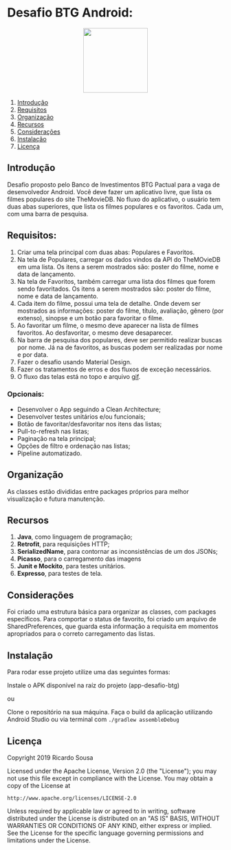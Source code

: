 # Desafio BTG Android:

<p align="center">
  <img src="image/app.gif" align="center" width=150>
</p>
<a name="flow" />

1. [Introdução](#introduction) 
2. [Requisitos](#requirements) 
3. [Organização](#organization)
4. [Recursos](#resources)
5. [Considerações](#considerations)
5. [Instalação](#setup)  
6. [Licença](#license)
<a name="introduction" />

## Introdução

Desafio proposto pelo Banco de Investimentos BTG Pactual para a vaga de desenvolvedor Android. Você deve fazer um aplicativo livre, que lista os filmes populares do site TheMovieDB. No fluxo do aplicativo, o usuário tem duas abas superiores, que lista os filmes populares e os favoritos. Cada um, com uma barra de pesquisa.
<a name="requirements" />

## Requisitos:

1. Criar uma tela principal com duas abas: Populares e Favoritos.
2. Na tela de Populares, carregar os dados vindos da API do TheMOvieDB em uma lista. Os itens a serem mostrados são: poster do filme, nome e data de lançamento.
3. Na tela de Favoritos, também carregar uma lista dos filmes que forem sendo favoritados. Os itens a serem mostrados são: poster do filme, nome e data de lançamento.
4. Cada item do filme, possui uma tela de detalhe. Onde devem ser mostrados as informações: poster do filme, título, avaliação, gênero (por extenso), sinopse e um botão para favoritar o filme.
4. Ao favoritar um filme, o mesmo deve aparecer na lista de filmes favoritos. Ao desfavoritar, o mesmo deve desaparecer.
5. Na barra de pesquisa dos populares, deve ser permitido realizar buscas por nome. Já na de favoritos, as buscas podem ser realizadas por nome e por data.
6. Fazer o desafio usando Material Design.
7. Fazer os tratamentos de erros e dos fluxos de exceção necessários.
8. O fluxo das telas está no topo e arquivo [gif](https://github.com/rickaleu/android-challenge-BTG/blob/master/image/app.gif).

### Opcionais:

* Desenvolver o App seguindo a Clean Architecture;
* Desenvolver testes unitários e/ou funcionais;
* Botão de favoritar/desfavoritar nos itens das listas;
* Pull-to-refresh nas listas;
* Paginação na tela principal;
* Opções de filtro e ordenação nas listas;
* Pipeline automatizado.
<a name="organization" />

## Organização

As classes estão divididas entre packages próprios para melhor visualização e futura manutenção.
<a name="resources" />

## Recursos

 1. **Java**, como linguagem de programação;
 2. **Retrofit**, para requisições HTTP;
 3. **SerializedName**, para contornar as inconsistências de um dos JSONs;
 4. **Picasso**, para o carregamento das imagens
 5. **Junit e Mockito**, para testes unitários.
 6. **Expresso**, para testes de tela.
<a name="considerations" />

## Considerações

Foi criado uma estrutura básica para organizar as classes, com packages específicos. Para comportar o status de favorito, foi criado um arquivo de SharedPreferences, que guarda esta informação a requisita em momentos apropriados para o correto carregamento das listas.
<a name="setup" />

## Instalação

Para rodar esse projeto utilize uma das seguintes formas:

Instale o APK disponível na raíz do projeto (app-desafio-btg)

ou

Clone o repositório na sua máquina.
Faça o build da aplicação utilizando Android Studio ou via terminal com ```./gradlew assembleDebug```
<a name="license" />

## Licença
<aside class="notice">
  
Copyright 2019 Ricardo Sousa

Licensed under the Apache License, Version 2.0 (the "License");
you may not use this file except in compliance with the License.
You may obtain a copy of the License at

    http://www.apache.org/licenses/LICENSE-2.0

Unless required by applicable law or agreed to in writing, software
distributed under the License is distributed on an "AS IS" BASIS,
WITHOUT WARRANTIES OR CONDITIONS OF ANY KIND, either express or implied.
See the License for the specific language governing permissions and
limitations under the License.

</aside>
